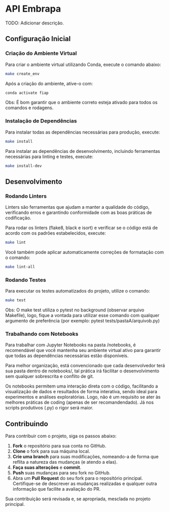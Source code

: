 # API Embrapa

TODO: Adicionar descrição.

## Configuração Inicial

### Criação do Ambiente Virtual

Para criar o ambiente virtual utilizando Conda, execute o comando abaixo:

```bash
make create_env
```

Após a criação do ambiente, ative-o com:
```bash
conda activate fiap
```

Obs: É bom garantir que o ambiente correto esteja ativado para todos os comandos e rodagens.


### Instalação de Dependências
Para instalar todas as dependências necessárias para produção, execute:
```bash
make install
```

Para instalar as dependências de desenvolvimento, incluindo ferramentas necessárias para linting e testes, execute:
```bash
make install-dev
```

## Desenvolvimento

### Rodando Linters
Linters são ferramentas que ajudam a manter a qualidade do código, verificando erros e garantindo conformidade com as boas práticas de codificação.

Para rodar os linters (flake8, black e isort) e verificar se o código está de acordo com os padrões estabelecidos, execute:
```bash
make lint
```
Você também pode aplicar automaticamente correções de formatação com o comando:
```bash
make lint-all
```

### Rodando Testes
Para executar os testes automatizados do projeto, utilize o comando:
```bash
make test
```

Obs: O make test utiliza o pytest no background (observar arquivo Makefile), logo, fique a vontada para utilizar esse comando com qualquer argumento de preferência (por exemplo: pytest tests/pastaA/arquivob.py)

### Trabalhando com Notebooks
Para trabalhar com Jupyter Notebooks na pasta /notebooks, é recomendável que você mantenha seu ambiente virtual ativo para garantir que todas as dependências necessárias estão disponíveis.

Para melhor organização, está convencionado que cada desenvolvedor terá sua pasta dentro de notebooks/, tal prática irá fácilitar o desenvolvimento sem qualquer sobrescrita e conflito de git.

Os notebooks permitem uma interação direta com o código, facilitando a visualização de dados e resultados de forma interativa, sendo ideal para experimentos e análises exploratórias. Logo, não é um requisito se ater às melhores práticas de coding (apenas de ser recomandendado). Já nos scripts produtivos (.py) o rigor será maior. 


## Contribuindo

Para contribuir com o projeto, siga os passos abaixo:

1. **Fork** o repositório para sua conta no GitHub.
2. **Clone** o fork para sua máquina local.
3. **Crie uma branch** para suas modificações, nomeando-a de forma que reflita a natureza das mudanças (e atendo a elas).
4. **Faça suas alterações** e **commit**.
5. **Push** suas mudanças para seu fork no GitHub.
6. Abra um **Pull Request** do seu fork para o repositório principal. Certifique-se de descrever as mudanças realizadas e qualquer outra informação que facilite a avaliação do PR.

Sua contribuição será revisada e, se apropriada, mesclada no projeto principal.

